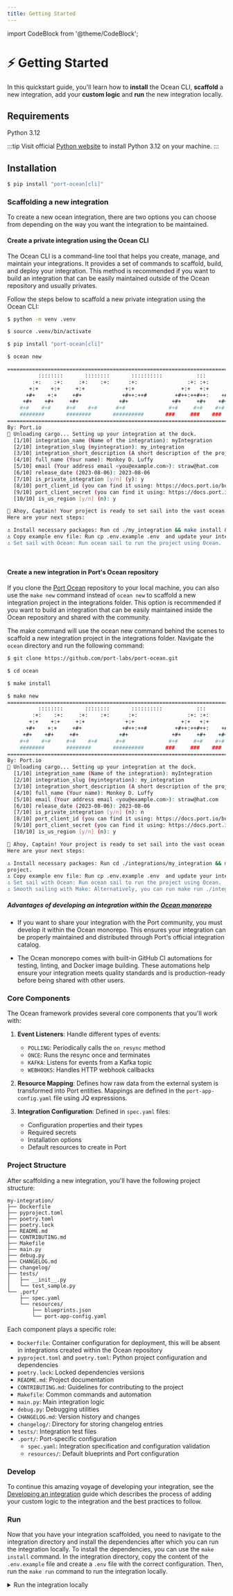 ```yaml
---
title: Getting Started
---
```


import CodeBlock from '@theme/CodeBlock';

# ⚡️ Getting Started

In this quickstart guide, you'll learn how to **install** the Ocean CLI, **scaffold** a new integration, add your **custom logic** and **run** the new integration locally.

## Requirements

Python 3.12

:::tip
Visit official [Python website](https://www.python.org/downloads/) to install Python 3.12 on your machine.
:::

## Installation

```bash showLineNumbers
$ pip install "port-ocean[cli]"
```

### Scaffolding a new integration

To create a new ocean integration, there are two options you can choose from depending on the way you want the integration to be maintained.

#### Create a private integration using the Ocean CLI

The Ocean CLI is a command-line tool that helps you create, manage, and maintain your integrations. It provides a set of commands to scaffold, build, and deploy your integration. This method is recommended if you want to build an integration that can be easily maintained outside of the Ocean repository and usually privates.

Follow the steps below to scaffold a new private integration using the Ocean CLI:

```bash showLineNumbers
$ python -m venv .venv

$ source .venv/bin/activate

$ pip install "port-ocean[cli]"

$ ocean new

=====================================================================================
          ::::::::       ::::::::       ::::::::::           :::        ::::    ::: 
        :+:    :+:     :+:    :+:      :+:                :+: :+:      :+:+:   :+:  
       +:+    +:+     +:+             +:+               +:+   +:+     :+:+:+  +:+   
      +#+    +:+     +#+             +#++:++#         +#++:++#++:    +#+ +:+ +#+    
     +#+    +#+     +#+             +#+              +#+     +#+    +#+  +#+#+#     
    #+#    #+#     #+#    #+#      #+#              #+#     #+#    #+#   #+#+#      
    ########       ########       ##########       ###     ###    ###    ####      
=====================================================================================
By: Port.io
🚢 Unloading cargo... Setting up your integration at the dock.
  [1/10] integration_name (Name of the integration): myIntegration
  [2/10] integration_slug (myintegration): my_integration
  [3/10] integration_short_description (A short description of the project): My custom integration made for Port
  [4/10] full_name (Your name): Monkey D. Luffy
  [5/10] email (Your address email <you@example.com>): straw@hat.com
  [6/10] release_date (2023-08-06): 2023-08-06
  [7/10] is_private_integration [y/n] (y): y
  [8/10] port_client_id (you can find it using: https://docs.port.io/build-your-software-catalog/custom-integration/api/#find-your-port-credentials): <your-port-client-id>
  [9/10] port_client_secret (you can find it using: https://docs.port.io/build-your-software-catalog/custom-integration/api/#find-your-port-credentials): <your-port-client-secret>
  [10/10] is_us_region [y/n] (n): y

🌊 Ahoy, Captain! Your project is ready to set sail into the vast ocean of possibilities!
Here are your next steps:

⚓️ Install necessary packages: Run cd ./my_integration && make install && . .venv/bin/activate to install all required packages for your project.
⚓️ Copy example env file: Run cp .env.example .env  and update your integration's configuration in the .env file.
⚓️ Set sail with Ocean: Run ocean sail to run the project using Ocean.

```

<br/>

#### Create a new integration in Port's Ocean repository

If you clone the [Port Ocean](https://github.com/port-labs/port-ocean) repository to your local machine, you can also use the `make new` command instead of `ocean new` to scaffold a new integration project in the integrations folder. This option is recommended if you want to build an integration that can be easily maintained inside the Ocean repository and shared with the community.

The make command will use the ocean new command behind the scenes to scaffold a new integration project in the integrations folder. Navigate the `ocean` directory and run the following command:

```bash showLineNumbers
$ git clone https://github.com/port-labs/port-ocean.git

$ cd ocean

$ make install

$ make new
=====================================================================================
          ::::::::       ::::::::       ::::::::::           :::        ::::    ::: 
        :+:    :+:     :+:    :+:      :+:                :+: :+:      :+:+:   :+:  
       +:+    +:+     +:+             +:+               +:+   +:+     :+:+:+  +:+   
      +#+    +:+     +#+             +#++:++#         +#++:++#++:    +#+ +:+ +#+    
     +#+    +#+     +#+             +#+              +#+     +#+    +#+  +#+#+#     
    #+#    #+#     #+#    #+#      #+#              #+#     #+#    #+#   #+#+#      
    ########       ########       ##########       ###     ###    ###    ####      
=====================================================================================
By: Port.io
🚢 Unloading cargo... Setting up your integration at the dock.
  [1/10] integration_name (Name of the integration): myIntegration
  [2/10] integration_slug (myintegration): my_integration
  [3/10] integration_short_description (A short description of the project): My custom integration made for Port
  [4/10] full_name (Your name): Monkey D. Luffy
  [5/10] email (Your address email <you@example.com>): straw@hat.com
  [6/10] release_date (2023-08-06): 2023-08-06
  [7/10] is_private_integration [y/n] (n): n
  [8/10] port_client_id (you can find it using: https://docs.port.io/build-your-software-catalog/custom-integration/api/#find-your-port-credentials): <your-port-client-id>
  [9/10] port_client_secret (you can find it using: https://docs.port.io/build-your-software-catalog/custom-integration/api/#find-your-port-credentials): <your-port-client-secret>
  [10/10] is_us_region [y/n] (n): y

🌊 Ahoy, Captain! Your project is ready to set sail into the vast ocean of possibilities!
Here are your next steps:

⚓️ Install necessary packages: Run cd ./integrations/my_integration && make install && . .venv/bin/activate to install all required packages for your 
project.
⚓️ Copy example env file: Run cp .env.example .env  and update your integration's configuration in the .env file.
⚓️ Set sail with Ocean: Run ocean sail to run the project using Ocean.
⚓️ Smooth sailing with Make: Alternatively, you can run make run ./integrations/my_integration to launch your project using Make.
```
##### Advantages of developing an integration within the [Ocean monorepo](https://github.com/port-labs/ocean/)

- If you want to share your integration with the Port community, you must develop it within the Ocean monorepo. This ensures your integration can be properly maintained and distributed through Port's official integration catalog.

- The Ocean monorepo comes with built-in GitHub CI automations for testing, linting, and Docker image building. These automations help ensure your integration meets quality standards and is production-ready before being shared with other users.

### Core Components

The Ocean framework provides several core components that you'll work with:

1. **Event Listeners**: Handle different types of events:
   - `POLLING`: Periodically calls the `on_resync` method
   - `ONCE`: Runs the resync once and terminates
   - `KAFKA`: Listens for events from a Kafka topic
   - `WEBHOOKS`: Handles HTTP webhook callbacks

2. **Resource Mapping**: Defines how raw data from the external system is transformed into Port entities. Mappings are defined in the `port-app-config.yaml` file using JQ expressions.

3. **Integration Configuration**: Defined in `spec.yaml` files:
   - Configuration properties and their types
   - Required secrets
   - Installation options
   - Default resources to create in Port

### Project Structure

After scaffolding a new integration, you'll have the following project structure:

```
my-integration/
├── Dockerfile
├── pyproject.toml
├── poetry.toml
├── poetry.lock
├── README.md
├── CONTRIBUTING.md
├── Makefile
├── main.py
├── debug.py
├── CHANGELOG.md
├── changelog/
├── tests/
│   ├── __init__.py
│   └── test_sample.py
└── .port/
    ├── spec.yaml
    └── resources/
        ├── blueprints.json
        └── port-app-config.yaml
```

Each component plays a specific role:
- `Dockerfile`: Container configuration for deployment, this will be absent in integrations created within the Ocean repository
- `pyproject.toml` and `poetry.toml`: Python project configuration and dependencies
- `poetry.lock`: Locked dependencies versions
- `README.md`: Project documentation
- `CONTRIBUTING.md`: Guidelines for contributing to the project
- `Makefile`: Common commands and automation
- `main.py`: Main integration logic
- `debug.py`: Debugging utilities
- `CHANGELOG.md`: Version history and changes
- `changelog/`: Directory for storing changelog entries
- `tests/`: Integration test files
- `.port/`: Port-specific configuration
  - `spec.yaml`: Integration specification and configuration validation
  - `resources/`: Default blueprints and Port configuration

### Develop

To continue this amazing voyage of developing your integration, see the [Developing an integration](../developing-an-integration/developing-an-integration.md) guide which describes the process of adding your custom logic to the integration and the best practices to follow.

### Run

Now that you have your integration scaffolded, you need to navigate to the integration directory and install the dependencies after which you can run the integration locally. To install the dependencies, you can use the `make install` command. In the integration directory, copy the content of the `.env.example` file and create a `.env` file with the correct configuration. Then, run the `make run` command to run the integration locally.

<details>
<summary>Run the integration locally</summary>
```bash showLineNumbers
$ cd ./my_integration
$ make install

$ make run
=====================================================================================
          ::::::::       ::::::::       ::::::::::           :::        ::::    ::: 
        :+:    :+:     :+:    :+:      :+:                :+: :+:      :+:+:   :+:  
       +:+    +:+     +:+             +:+               +:+   +:+     :+:+:+  +:+   
      +#+    +:+     +#+             +#++:++#         +#++:++#++:    +#+ +:+ +#+    
     +#+    +#+     +#+             +#+              +#+     +#+    +#+  +#+#+#     
    #+#    #+#     #+#    #+#      #+#              #+#     #+#    #+#   #+#+#      
    ########       ########       ##########       ###     ###    ###    ####      
=====================================================================================
By: Port.io
Setting sail... ⛵️⚓️⛵️⚓️ All hands on deck! ⚓️
🌊 Ocean version: 0.22.5
🚢 Integration version: 0.1.0-beta
INFO     | Fetching integration with id: my_integration
INFO     | No token found, fetching new token
INFO     | Fetching access token for clientId: GoZhik[REDACTED]
INFO     | Loading defaults from .port/resources
INFO     | Fetching provision enabled integrations
INFO     | Fetching organization feature flags
INFO     | Initializing integration at port
INFO     | Fetching integration with id: my_integration
INFO     | Integration does not exist, Creating new integration with default mapping
INFO     | Creating integration with id: my_integration
INFO     | Checking for diff in integration configuration
INFO     | Updating integration with id: my_integration
INFO     | Found default resources, starting creation process
INFO     | Fetching blueprint with id: my_integrationExampleBlueprint
INFO     | Creating blueprint with id: my_integrationExampleBlueprint
INFO     | Patching blueprint with id: my_integrationExampleBlueprint
INFO     | Fetching integration with id: my_integration
INFO     | Patching blueprint with id: my_integrationExampleBlueprint
INFO     | Fetching integration with id: my_integration
INFO:     Started server process [17763]
INFO:     Waiting for application startup.
INFO     | Starting integration
INFO     | Initializing integration components
Starting my_integration integration
INFO     | Event started
INFO     | Event finished
INFO     | Initializing event listener
INFO     | Found event listener type: polling
INFO     | Setting up Polling event listener with interval: 60
WARNING  | No base URL provided, skipping webhook processing
INFO     | Polling event listener iteration after 60. Checking for changes
INFO     | Fetching integration with id: my_integration
INFO:     Application startup complete.
INFO:     Uvicorn running on http://0.0.0.0:8000 (Press CTRL+C to quit)
INFO     | Detected change in integration, resyncing
INFO     | Integration resync state updated successfully
INFO     | Resync was triggered
INFO     | Event started
INFO     | Fetching port app config
INFO     | Fetching integration with id: my_integration
INFO     | Resync will use the following mappings: {'enable_merge_entity': True, 'delete_dependent_entities': True, 'create_missing_related_entities': True, 'entity_deletion_threshold': None[REDACTED], 'resources': [{'kind': 'my_integration-example-kind', 'selector': {'query': 'true'}, 'port': {'entity': {'mappings': {'identifier': '.my_custom_id', 'title': '(.my_component + " @ " + .my_service)', 'blueprint': '"my_integrationExampleBlueprint"', 'team': None[REDACTED], 'properties': {'status': '.my_enum', 'text': '.my_custom_text', 'component': '.my_component', 'service': '.my_service', 'score': '.my_special_score'}, 'relations': {}}}, 'items_to_parse': None[REDACTED]}}]}
INFO     | Fetching my_integration-example-kind resync results
INFO     | Found 1 resync tasks for my_integration-example-kind
INFO     | Triggered 1 tasks for my_integration-example-kind, failed: 0
INFO     | Parsing 25 raw results into entities
INFO     | Searching entities with query {'combinator': 'and', 'rules': [{'property': '$identifier', 'operator': 'in', 'value': ['id_0', 'id_1', 'id_2', 'id_3', 'id_4', 'id_5', 'id_6', 'id_7', 'id_8', 'id_9', 'id_10', 'id_11', 'id_12', 'id_13', 'id_14', 'id_15', 'id_16', 'id_17', 'id_18', 'id_19', 'id_20', 'id_21', 'id_22', 'id_23', 'id_24']}, {'property': '$blueprint', 'operator': '=', 'value': 'my_integrationExampleBlueprint'}, {'combinator': 'and', 'rules': [{'property': '$datasource', 'operator': 'contains', 'value': 'port-ocean/my_integration/'}, {'property': '$datasource', 'operator': 'contains', 'value': '/my_integration/exporter'}]}]}
INFO     | Got entities from port with properties and relations
INFO     | Upserting changed entities
INFO     | Upserting 25 entities
INFO     | Finished registering change for 25 raw results for kind: my_integration-example-kind. 25 entities were affected
INFO     | Finished registering kind: my_integration-example-kind-0 ,25 entities out of 0 raw results
INFO     | Starting resync diff calculation
INFO     | Running resync diff calculation, number of entities created during sync: 25
INFO     | Searching entities with query {'combinator': 'and', 'rules': [{'property':  'contains', 'value': 'port-ocean/my_integration/'}, {'property': '$datasource', 'operator': 'contains', 'value': '/my_integration/exporter'}]}
INFO     | Resync finished successfully
INFO     | Executing resync_complete hooks
INFO     | Finished executing resync_complete hooks
INFO     | Event finished
INFO     | Integration resync state updated successfully
INFO     | Polling event listener iteration after 60. Checking for changes
INFO     | Fetching integration with id: my_integration
```
</details>
#### Interactive API docs

An integration comes built-in with a [FastAPI](https://fastapi.tiangolo.com/) server which also provides a REST interface and a Swagger webpage.

To view the routes exposed by your integration open your browser and go to [http://localhost:8000/docs](http://localhost:8000/docs). You will see the automatic interactive API documentation for the integration routes (provided by [Swagger UI](https://github.com/swagger-api/swagger-ui)):

![IntegrationScaffoldSwagger.png](../../static/img/getting-started/IntegrationScaffoldSwagger.png)

<details>
<summary>Alternative API docs</summary>

There is an alternative to the API docs (provided by [Redoc](https://github.com/Redocly/redoc))

Open your browser and go to [http://localhost:8000/redoc](http://localhost:8000/redoc). You will see the following:

![IntegrationScaffoldSwagger.png](../../static/img/getting-started/IntegrationScaffoldRedoc.png)

</details>
